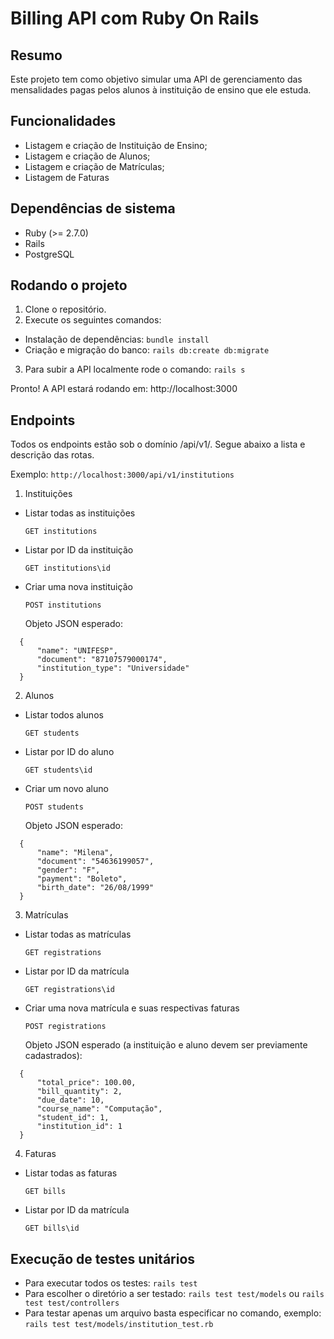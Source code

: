 # Billing API com Ruby On Rails

## Resumo

Este projeto tem como objetivo simular uma API de gerenciamento das mensalidades pagas pelos alunos à instituição de ensino que ele estuda.

## Funcionalidades

- Listagem e criação de Instituição de Ensino;
- Listagem e criação de Alunos;
- Listagem e criação de Matrículas;
- Listagem de Faturas

## Dependências de sistema
  - Ruby (>= 2.7.0)
  - Rails
  - PostgreSQL

## Rodando o projeto
1. Clone o repositório.
2. Execute os seguintes comandos: 
 - Instalação de dependências: `bundle install`
 - Criação e migração do banco: `rails db:create db:migrate`
3. Para subir a API localmente rode o comando: `rails s`

Pronto! A API estará rodando em: http://localhost:3000

## Endpoints

Todos os endpoints estão sob o domínio /api/v1/. Segue abaixo a lista e descrição das rotas.

Exemplo: `http://localhost:3000/api/v1/institutions`

1. Instituições

- Listar todas as instituições

  `GET institutions`

- Listar por ID da instituição

  `GET institutions\id`

- Criar uma nova instituição

  `POST institutions`

  Objeto JSON esperado: 
```
  {
      "name": "UNIFESP",
      "document": "87107579000174",
      "institution_type": "Universidade"
  }
```

2. Alunos
- Listar todos alunos

  `GET students`

- Listar por ID do aluno

  `GET students\id`

- Criar um novo aluno

  `POST students`

  Objeto JSON esperado: 
```
  {
      "name": "Milena",
      "document": "54636199057",
      "gender": "F",
      "payment": "Boleto",
      "birth_date": "26/08/1999"
  }
```

3. Matrículas
- Listar todas as matrículas

  `GET registrations`

- Listar por ID da matrícula

  `GET registrations\id`

- Criar uma nova matrícula e suas respectivas faturas

  `POST registrations`

  Objeto JSON esperado (a instituição e aluno devem ser previamente cadastrados):
```
  {
      "total_price": 100.00,
      "bill_quantity": 2,
      "due_date": 10,
      "course_name": "Computação",
      "student_id": 1,
      "institution_id": 1
  }
```

4. Faturas
- Listar todas as faturas

  `GET bills`

- Listar por ID da matrícula

  `GET bills\id`

## Execução de testes unitários

- Para executar todos os testes: `rails test`
- Para escolher o diretório a ser testado:
    `rails test test/models` ou `rails test test/controllers`
- Para testar apenas um arquivo basta especificar no comando, exemplo:
    ``` rails test test/models/institution_test.rb ```

